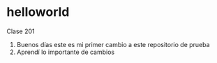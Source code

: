 # helloworld
Clase 201 

1. Buenos días este es mi primer cambio a este repositorio de prueba
2. Aprendí lo importante de cambios
